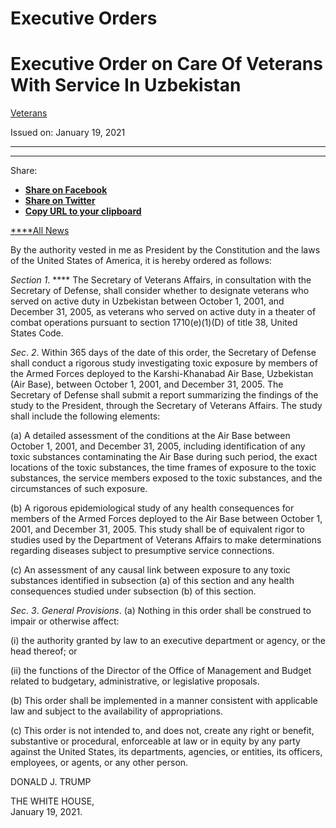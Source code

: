 # Executive Orders

# Executive Order on Care Of Veterans With Service In Uzbekistan

[ Veterans ](https://trumpwhitehouse.archives.gov/issues/veterans/)

Issued on: January 19, 2021

* * *

* * *

Share:

  * [ **Share on Facebook** ](https://www.facebook.com/sharer.php?u=https%3A%2F%2Ftrumpwhitehouse.archives.gov%2Fpresidential-actions%2Fexecutive-order-care-veterans-service-uzbekistan%2F%3Futm_source%3Dfacebook)
  * [ **Share on Twitter** ](https://twitter.com/intent/tweet?url=https%3A%2F%2Ftrumpwhitehouse.archives.gov%2Fpresidential-actions%2Fexecutive-order-care-veterans-service-uzbekistan%2F%3Futm_source%3Dtwitter&text=Executive%20Order%20on%C2%A0Care%20Of%20Veterans%20With%20Service%20In%20Uzbekistan&via=whitehouse)
  * [ **Copy URL to your clipboard** ](https://trumpwhitehouse.archives.gov/presidential-actions/executive-order-care-veterans-service-uzbekistan/?utm_source=link)

[ ****All News](https://trumpwhitehouse.archives.gov/news/)

By the authority vested in me as President by the Constitution and the laws of
the United States of America, it is hereby ordered as follows:

_Section_ _1_. **** The Secretary of Veterans Affairs, in consultation with
the Secretary of Defense, shall consider whether to designate veterans who
served on active duty in Uzbekistan between October 1, 2001, and December 31,
2005, as veterans who served on active duty in a theater of combat operations
pursuant to section 1710(e)(1)(D) of title 38, United States Code.

_Sec_. _2_. Within 365 days of the date of this order, the Secretary of
Defense shall conduct a rigorous study investigating toxic exposure by members
of the Armed Forces deployed to the Karshi-Khanabad Air Base, Uzbekistan (Air
Base), between October 1, 2001, and December 31, 2005. The Secretary of
Defense shall submit a report summarizing the findings of the study to the
President, through the Secretary of Veterans Affairs. The study shall include
the following elements:

(a) A detailed assessment of the conditions at the Air Base between October 1,
2001, and December 31, 2005, including identification of any toxic substances
contaminating the Air Base during such period, the exact locations of the
toxic substances, the time frames of exposure to the toxic substances, the
service members exposed to the toxic substances, and the circumstances of such
exposure.

(b) A rigorous epidemiological study of any health consequences for members of
the Armed Forces deployed to the Air Base between October 1, 2001, and
December 31, 2005. This study shall be of equivalent rigor to studies used by
the Department of Veterans Affairs to make determinations regarding diseases
subject to presumptive service connections.

(c) An assessment of any causal link between exposure to any toxic substances
identified in subsection (a) of this section and any health consequences
studied under subsection (b) of this section.

_Sec_. _3_. _General Provisions_. (a) Nothing in this order shall be construed
to impair or otherwise affect:

(i) the authority granted by law to an executive department or agency, or the
head thereof; or

(ii) the functions of the Director of the Office of Management and Budget
related to budgetary, administrative, or legislative proposals.

(b) This order shall be implemented in a manner consistent with applicable law
and subject to the availability of appropriations.

(c) This order is not intended to, and does not, create any right or benefit,
substantive or procedural, enforceable at law or in equity by any party
against the United States, its departments, agencies, or entities, its
officers, employees, or agents, or any other person.

DONALD J. TRUMP

THE WHITE HOUSE,  
January 19, 2021.